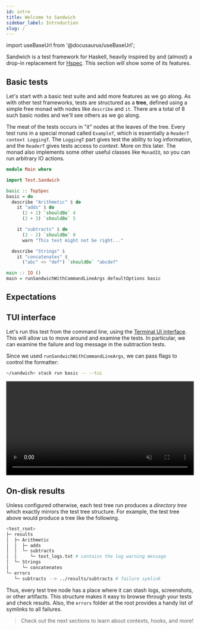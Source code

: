 ```yaml
---
id: intro
title: Welcome to Sandwich
sidebar_label: Introduction
slug: /
---
```


import useBaseUrl from '@docusaurus/useBaseUrl';

Sandwich is a test framework for Haskell, heavily inspired by and (almost) a drop-in replacement for [Hspec](http://hspec.github.io/). This section will show some of its features.

## Basic tests

Let's start with a basic test suite and add more features as we go along. As with other test frameworks, tests are structured as a **tree**, defined using a simple free monad with nodes like `describe` and `it`. There are a total of 8 such basic nodes and we'll see others as we go along.

The meat of the tests occurs in "it" nodes at the leaves of the tree. Every test runs in a special monad called `ExampleT`, which is essentially a `ReaderT context LoggingT`. The `LoggingT` part gives test the ability to log information, and the `ReaderT` gives tests access to *context*. More on this later. The monad also implements some other useful classes like `MonadIO`, so you can run arbitrary IO actions.

```haskell title="https://github.com/thomasjm/sandwich/blob/master/sandwich-demos/demos/basic/Main.hs"
module Main where

import Test.Sandwich

basic :: TopSpec
basic = do
  describe "Arithmetic" $ do
    it "adds" $ do
      (2 + 2) `shouldBe` 4
      (2 + 3) `shouldBe` 5

    it "subtracts" $ do
      (3 - 2) `shouldBe` 0
      warn "This test might not be right..."

  describe "Strings" $
    it "concatenates" $
      ("abc" <> "def") `shouldBe` "abcdef"

main :: IO ()
main = runSandwichWithCommandLineArgs defaultOptions basic
```

## Expectations



## TUI interface

Let's run this test from the command line, using the [Terminal UI interface](/docs/formatters/tui). This will allow us to move around and examine the tests. In particular, we can examine the failure and log message in the subtraction tests.

Since we used `runSandwichWithCommandLineArgs`, we can pass flags to control the formatter:

```bash
~/sandwich> stack run basic -- --tui
```

<video width="100%" controls autoplay="true" muted="true">
  <source src="/img/basic_tui.webm" type="video/webm"></source>
Your browser does not support the video tag.
</video>

## On-disk results

Unless configured otherwise, each test tree run produces a *directory tree* which exactly mirrors the test tree structure. For example, the test tree above would produce a tree like the following.

```bash
<test_root>
├─ results
│  ├─ Arithmetic
│  │  ├─ adds
│  │  └─ subtracts
│  │     └─ test_logs.txt # contains the log warning message
│  └─ Strings
│     └─ concatenates
└─ errors
   └─ subtracts --> ../results/subtracts # failure symlink
```

Thus, every test tree node has a place where it can stash logs, screenshots, or other artifacts. This structure makes it easy to browse through your tests and check results. Also, the `errors` folder at the root provides a handy list of symlinks to all failures.

> Check out the next sections to learn about contexts, hooks, and more!
